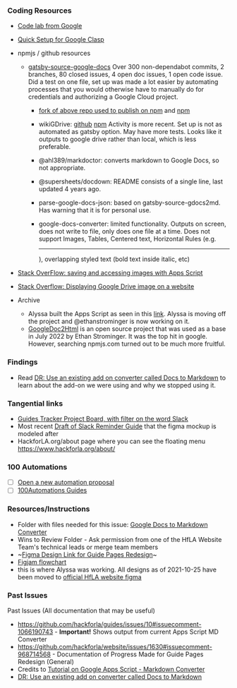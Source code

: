 ### Coding Resources

- [Code lab from Google](https://codelabs.developers.google.com/codelabs/clasp)
- [Quick Setup for Google Clasp](https://jasonjurotich.medium.com/quick-setup-for-google-clasp-fb4b8fc51f39)
- npmjs / github resources

  - [gatsby-source-google-docs](https://github.com/cedricdelpoux/gatsby-source-google-docs/) Over 300 non-dependabot commits, 2 branches, 80 closed issues, 4 open doc issues, 1 open code issue.  
    Did a test on one file, set up was made a lot easier by automating
    processes that you would otherwise have to manually do for credentials
    and authorizing a Google Cloud project.

    - [fork of above repo used to publish on npm](https://github.com/icaraps/gatsby-source-gdocs2md) and [npm](https://www.npmjs.com/package/gatsby-source-gdocs2md)
    - wikiGDrive: [github](https://github.com/mieweb/wikiGDrive#readme) [npm](https://www.npmjs.com/package/@mieweb/wikigdrive) Activity is more recent. Set up is not as automated as gatsby option. May have more tests. Looks like it outputs to google drive rather than local, which is less preferable.

    - @ahl389/markdoctor: converts markdown to Google Docs, so not appropriate.
    - @supersheets/docdown: README consists of a single line, last updated 4 years ago.
    - parse-google-docs-json: based on gatsby-source-gdocs2md. Has warning that it is for personal use.
    - google-docs-converter: limited functionality. Outputs on screen, does not write to file, only does one file at a time. Does not support Images, Tables, Centered text, Horizontal Rules (e.g. <hr>), overlapping styled text (bold text inside italic, etc)

- [Stack OverFlow: saving and accessing images with Apps Script](https://stackoverflow.com/questions/65728423/save-the-images-from-a-google-doc-to-google-drive-google-app-script)
- [Stack Overflow: Displaying Google Drive image on a website](https://stackoverflow.com/questions/15557392/how-do-i-display-images-from-google-drive-on-a-website)

- Archive
  - Alyssa built the Apps Script as seen in this [link](https://script.google.com/home/projects/1CFED97nWJO_zVzDvrN6wUztJVZQaDFUhrSKe3BXaaHhV02X5AgqT4mRR/edit). Alyssa is moving off the project and @ethanstrominger is now working on it.
  - [GoogleDoc2Html](https://github.com/oazabir/GoogleDoc2Html) is an open source project that was used as a base in July 2022 by Ethan Strominger. It was the top hit in google. However, searching npmjs.com turned out to be much more fruitful.

### Findings

- Read [DR: Use an existing add on converter called Docs to Markdown](https://github.com/hackforla/website/wiki/DR:-Use-an-existing-add-on-converter-called-Docs-to-Markdown) to learn about the add-on we were using and why we stopped using it.

### Tangential links

- [Guides Tracker Project Board, with filter on the word Slack](https://github.com/orgs/hackforla/projects/3?card_filter_query=slack)
- Most recent [Draft of Slack Reminder Guide](https://docs.google.com/document/d/1YxwE3Edz7xXPVZ156wbIaPlQj7UUssIWN-ctTqbBilE/edit#heading=h.ynbf41g36iqy) that the figma mockup is modeled after
- HackforLA.org/about page where you can see the floating menu https://www.hackforla.org/about/

### 100 Automations

- [ ] [Open a new automation proposal](https://github.com/100Automations/futureautomations/issues/new/choose)
- [ ] [100Automations Guides](https://100automations.org/all_guides)

### Resources/Instructions

- Folder with files needed for this issue: [Google Docs to Markdown Converter](https://drive.google.com/drive/folders/1A7fCpYTakb_3wCOv7fSM8oyN-wTkisA0)
- Wins to Review Folder - Ask permission from one of the HfLA Website Team's technical leads or merge team members
- ~[Figma Design Link for Guide Pages Redesign](https://www.figma.com/file/Jz8KoGTBIxdx9jRxBWrEsF/Guides-Team-Figma?node-id=127%3A4278)~
- [Figjam flowchart](https://www.figma.com/file/mczWg3oQqaBZiAl2OSV7rE/Website-Publication-Workflow)
- this is where Alyssa was working. All designs as of 2021-10-25 have been moved to [official HfLA website figma](https://www.figma.com/file/0RRPy1Ph7HafI3qOITg0Mr/Hack-for-LA-Website?node-id=695%3A0)

### Past Issues

Past Issues (All documentation that may be useful)

- https://github.com/hackforla/guides/issues/10#issuecomment-1066190743 - **Important!** Shows output from current Apps Script MD Converter
- https://github.com/hackforla/website/issues/1630#issuecomment-968714568 - Documentation of Progress Made for Guide Pages Redesign (General)
- Credits to [Tutorial on Google Apps Script - Markdown Converter](https://www.linkedin.com/learning/google-apps-script-for-javascript-developers/welcome?autoplay=true&u=35553996)
- [DR: Use an existing add on converter called Docs to Markdown](https://github.com/hackforla/website/wiki/DR:-Use-an-existing-add-on-converter-called-Docs-to-Markdown)
